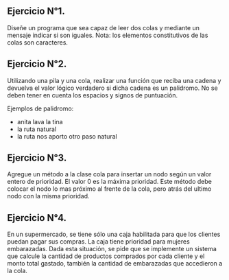 ## Ejercicio N°1.
Diseñe un programa que sea capaz de leer dos colas y mediante un mensaje indicar si son 
iguales. Nota: los elementos constitutivos de las colas son caracteres. 


##  Ejercicio N°2. 
Utilizando una pila y una cola, realizar una función que reciba una cadena y devuelva el 
valor lógico verdadero si dicha cadena es un palidromo. No se deben tener en cuenta los 
espacios y signos de puntuación.

Ejemplos de palidromo:

* anita lava la tina
* la ruta natural
* la ruta nos aporto otro paso natural


##    Ejercicio N°3. 
Agregue un método a la clase cola para insertar un nodo según un valor entero de prioridad.
El valor 0 es la máxima prioridad. Este método debe colocar el nodo lo mas próximo al frente
de la cola, pero atrás del ultimo nodo con la misma prioridad.

##    Ejercicio N°4. 
En un supermercado, se tiene sólo una caja habilitada para que los clientes puedan pagar 
sus compras. La caja tiene prioridad para mujeres embarazadas. Dada esta situación, se 
pide que se implemente un sistema que calcule la cantidad de productos comprados por 
cada cliente y el monto total gastado, también la cantidad de embarazadas que accedieron a
la cola.
